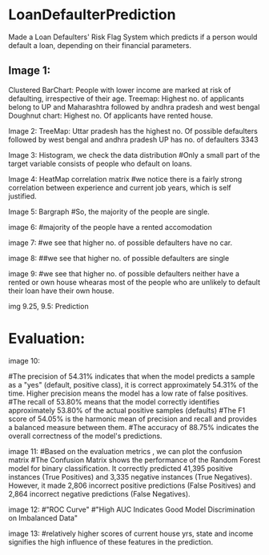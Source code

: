 # LoanDefaulterPrediction
Made a Loan Defaulters' Risk Flag System which predicts if a person would default a loan, depending on their financial parameters.

## Image 1: 
Clustered BarChart: People with lower income are marked at risk of defaulting, irrespective of their age.
Treemap: Highest no. of applicants belong to UP and Maharashtra followed by andhra pradesh and west bengal
Doughnut chart: Highest no. Of applicants have rented house.

Image 2:
TreeMap: Uttar pradesh has the highest no. Of possible defaulters followed by west bengal and andhra pradesh
         UP has no. of defaulters 3343

Image 3: Histogram, we check the data distribution
#Only a small part of the target variable consists of people who default on loans.

Image 4: HeatMap
correlation matrix
#we notice there is a fairly strong correlation between experience and current job years, which is self justified.

Image 5: Bargraph
#So, the majority of the people are single.

image 6: #majority of the people have a rented accomodation

image 7: #we see that higher no. of possible defaulters have no car.

image 8: ##we see that higher no. of possible defaulters are single

image 9: 
#we see that higher no. of possible defaulters neither have a rented or own house whearas most of the people who are unlikely to default their loan have their own house.

img 9.25, 9.5: Prediction

# Evaluation:
image 10:

#The precision of 54.31% indicates that when the model predicts a sample as a "yes" (default, positive class), it is correct approximately 54.31% of the time. Higher precision means the model has a low rate of false positives.
#The recall of 53.80% means that the model correctly identifies approximately 53.80% of the actual positive samples (defaults)
#The F1 score of 54.05% is the harmonic mean of precision and recall and provides a balanced measure between them.
#The accuracy of 88.75% indicates the overall correctness of the model's predictions. 

image 11:
#Based on the evaluation metrics , we can plot the  confusion matrix
#The Confusion Matrix shows the performance of the Random Forest model for binary classification. It correctly predicted 41,395 positive instances (True Positives) and 3,335 negative instances (True Negatives). However, it made 2,806 incorrect positive predictions (False Positives) and 2,864 incorrect negative predictions (False Negatives).

image 12:
#"ROC Curve"
#"High AUC Indicates Good Model Discrimination on Imbalanced Data"

image 13:
#relatively higher scores of current house yrs, state and income signifies the high influence of these features in the prediction.
